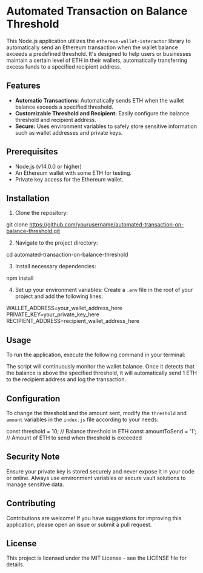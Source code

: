 # Automated Transaction on Balance Threshold

This Node.js application utilizes the `ethereum-wallet-interactor` library to automatically send an Ethereum transaction when the wallet balance exceeds a predefined threshold. It's designed to help users or businesses maintain a certain level of ETH in their wallets, automatically transferring excess funds to a specified recipient address.

## Features

- **Automatic Transactions:** Automatically sends ETH when the wallet balance exceeds a specified threshold.
- **Customizable Threshold and Recipient:** Easily configure the balance threshold and recipient address.
- **Secure:** Uses environment variables to safely store sensitive information such as wallet addresses and private keys.

## Prerequisites

- Node.js (v14.0.0 or higher)
- An Ethereum wallet with some ETH for testing.
- Private key access for the Ethereum wallet.

## Installation

1. Clone the repository:

git clone https://github.com/yourusername/automated-transaction-on-balance-threshold.git


2. Navigate to the project directory:

cd automated-transaction-on-balance-threshold


3. Install necessary dependencies:

npm install


4. Set up your environment variables:
Create a `.env` file in the root of your project and add the following lines:

WALLET_ADDRESS=your_wallet_address_here
PRIVATE_KEY=your_private_key_here
RECIPIENT_ADDRESS=recipient_wallet_address_here

## Usage

To run the application, execute the following command in your terminal:


The script will continuously monitor the wallet balance. Once it detects that the balance is above the specified threshold, it will automatically send 1 ETH to the recipient address and log the transaction.

## Configuration

To change the threshold and the amount sent, modify the `threshold` and `amount` variables in the `index.js` file according to your needs:

const threshold = 10; // Balance threshold in ETH
const amountToSend = '1'; // Amount of ETH to send when threshold is exceeded


## Security Note

Ensure your private key is stored securely and never expose it in your code or online. Always use environment variables or secure vault solutions to manage sensitive data.

## Contributing

Contributions are welcome! If you have suggestions for improving this application, please open an issue or submit a pull request.

## License

This project is licensed under the MIT License - see the LICENSE file for details.
